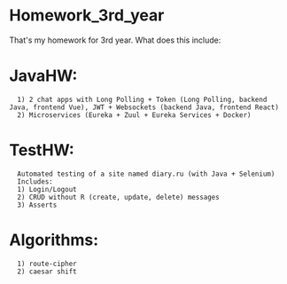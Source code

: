 # Homework_3rd_year

That's my homework for 3rd year. What does this include:

# JavaHW:
      1) 2 chat apps with Long Polling + Token (Long Polling, backend Java, frontend Vue), JWT + Websockets (backend Java, frontend React)
      2) Microservices (Eureka + Zuul + Eureka Services + Docker)
      
# TestHW:
      Automated testing of a site named diary.ru (with Java + Selenium)
      Includes:
      1) Login/Logout
      2) CRUD without R (create, update, delete) messages
      3) Asserts
      
# Algorithms:
      1) route-cipher
      2) caesar shift
   
